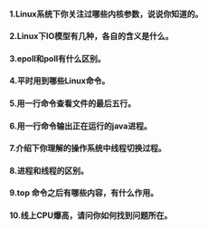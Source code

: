 #### 1.Linux系统下你关注过哪些内核参数，说说你知道的。

#### 2.Linux下IO模型有几种，各自的含义是什么。

#### 3.epoll和poll有什么区别。

#### 4.平时用到哪些Linux命令。

#### 5.用一行命令查看文件的最后五行。

#### 6.用一行命令输出正在运行的java进程。

#### 7.介绍下你理解的操作系统中线程切换过程。

#### 8.进程和线程的区别。

#### 9.top 命令之后有哪些内容，有什么作用。

#### 10.线上CPU爆高，请问你如何找到问题所在。